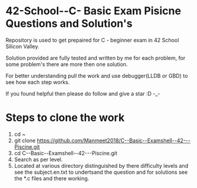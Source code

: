 # 42-School--C- Basic Exam Pisicne Questions and Solution's
Repository is used to get prepaired for C - beginner exam in 42 School Silicon Valley.

Solution provided are fully tested and written by me for each problem, for some problem's there are more then one solution.

For better understanding pull the work and use debugger(LLDB or GBD) to see how each step works. 

If you found helpful then please do follow and give a star :D -_-

# Steps to clone the work
1. cd ~
2. git clone https://github.com/Manmeet2018/C--Basic--Examshell--42---Piscine.git
3. cd C--Basic--Examshell--42---Piscine.git
4. Search as per level.
5. Located at various directory distinguished by there difficulty levels and see the subject.en.txt to undertsand the question and for solutions see the *.c files and there working.
